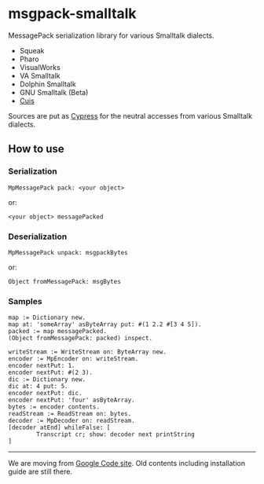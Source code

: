 msgpack-smalltalk
=================

MessagePack serialization library for various Smalltalk dialects.

- Squeak
- Pharo
- VisualWorks
- VA Smalltalk
- Dolphin Smalltalk
- GNU Smalltalk (Beta)
- [Cuis](https://github.com/mumez/Cuis-Smalltalk-MessagePack)

Sources are put as [Cypress](https://github.com/CampSmalltalk/Cypress/blob/master/README.md) for the neutral accesses from various Smalltalk dialects.

## How to use ##

### Serialization ###
```Smalltalk
MpMessagePack pack: <your object>
```
or:
```Smalltalk
<your object> messagePacked
```

### Deserialization ###
```Smalltalk
MpMessagePack unpack: msgpackBytes
```
or:
```Smalltalk
Object fromMessagePack: msgBytes
```

### Samples ###

```Smalltalk
map := Dictionary new.
map at: 'someArray' asByteArray put: #(1 2.2 #[3 4 5]).
packed := map messagePacked.
(Object fromMessagePack: packed) inspect.
```

```Smalltalk
writeStream := WriteStream on: ByteArray new.
encoder := MpEncoder on: writeStream.
encoder nextPut: 1.
encoder nextPut: #(2 3).
dic := Dictionary new.
dic at: 4 put: 5.
encoder nextPut: dic.
encoder nextPut: 'four' asByteArray.
bytes := encoder contents.
readStream := ReadStream on: bytes.
decoder := MpDecoder on: readStream.
[decoder atEnd] whileFalse: [
        Transcript cr; show: decoder next printString
]
```

----------
We are moving from [Google Code site](http://code.google.com/p/messagepack-st/). Old contents including installation guide are still there.


